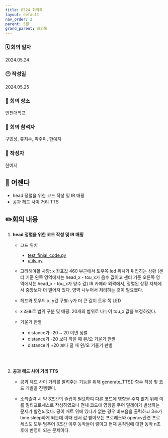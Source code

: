 ```yaml
---
title: 0524 회의록
layout: default
nav_order: 2
parent: 5월
grand_parent: 회의록
---
```


### 🗓️ 회의 일자

2024.05.24

### 🕛 작성일

2024.05.25

### 🚩 회의 장소

인천대학교

### 🤝 회의 참석자

구민성, 류지수, 박주미, 한예지

### 🙎 작성자

한예지

## 📣 어젠다

- head 정렬을 위한 코드 작성 및 IR 매핑
- 공과 헤드 사이 거리 TTS

## ✏️회의 내용

1. **head 정렬을 위한 코드 작성 및 IR 매핑**
   
   - 코드 위치
      - [test_finial_code.py](https://github.com/TECH-PIONEERS/capstone-project/blob/main/opencv/test_finial_code.py)
      - [utils.py](https://github.com/TECH-PIONEERS/capstone-project/blob/main/utils.py)

   - 고려해야할 사항: x 좌표값 460 부근에서 토우쪽 led 위치가 뒤집히는 상황 
                      (센터 기준 왼쪽 영역에서는 head_x - tou_x가 음수 값이고 센터 기준 오른쪽 영역에서는 head_x - tou_x가 양수 값)
                    IR 카메라 외곽에서, 정렬된 상황 자체에서 중앙보다 더 벌어져 있다.
                      영역 나누어서 처리하는 것이 필요했다.

   - 헤드와 토우의 x, y값 구별: y가 더 큰 값이 토우 쪽 LED
   - x 좌표로 범위 구분 및 매핑: 20개의 범위로 나누어 tou_x 값을 보정하였다.
   - 기울기 판별
      - distance가 -20 ~ 20 이면 정렬
      - distance가 -20 보다 작을 때 왼/오 기울기 판별
      - distance가 +20 보다 클 때 왼/오 기울기 판별

     <br/><br/>

2. **공과 헤드 사이 거리 TTS**

   - 공과 헤드 사이 거리를 알려주는 기능을 위해 generate_TTS() 함수 작성 및 코드 개발을 진행했다.
   - 소리출력 시 약 3초간의 슬립이 필요하여 다른 코드에 영향을 주지 않기 위해 이를 멀티프로세스로 작성하였으나 전체 코드에 영향을 주어 딜레이가 발생하는 문제가 발견되었다. 공이 매트 위에 있다가 없는 경우 비프음을 출력하고 3초가 time.sleep하게 되는데 이때 센서 값 받아오는 프로레스와 opencv관련 프로세스도 모두 멈추어 3초간 이후 동작들이 쌓이고 현재 움직임에 대한 동작 n초 후에 반영이 되는 문제이다.

     <br/><br/>

